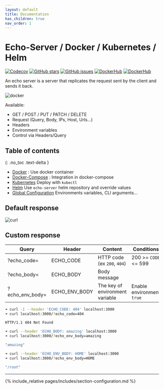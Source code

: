```yaml
---
layout: default
title: Documentation
has_children: true
nav_order: 1
---
```


# Echo-Server / Docker / Kubernetes / Helm

[![Codecov](https://img.shields.io/codecov/c/github/ealenn/echo-server?style=for-the-badge&logo=codecov)](https://codecov.io/gh/Ealenn/Echo-Server)
[![GitHub stars](https://img.shields.io/github/stars/Ealenn/Echo-Server?style=for-the-badge&logo=github)](https://github.com/Ealenn/Echo-Server/stargazers)
[![GitHub issues](https://img.shields.io/github/issues/Ealenn/Echo-Server?style=for-the-badge&logo=github)](https://github.com/Ealenn/Echo-Server/issues)
[![DockerHub](https://img.shields.io/docker/pulls/ealen/echo-server.svg?style=for-the-badge&logo=docker)](https://hub.docker.com/repository/docker/ealen/echo-server)
[![DockerHub](https://img.shields.io/badge/SIZE-%3C%2013%20MB-1488C6?style=for-the-badge&logo=docker)](https://hub.docker.com/repository/docker/ealen/echo-server)

An echo server is a server that replicates the request sent by the client and sends it back.

![docker](https://ealenn.github.io/Echo-Server/assets/images/docker.png)

Available:

- GET / POST / PUT / PATCH / DELETE
- Request (Query, Body, IPs, Host, Urls...)
- Headers
- Environment variables
- Control via Headers/Query

## Table of contents

{: .no_toc .text-delta }

- [Docker](/docker.html) : Use docker container
- [Docker-Compose](/docker-compose.html) : Integration in docker-compose
- [Kubernetes](/kubernetes.html) Deploy with `kubectl`
- [Helm](/helm.html) Use `echo-server` helm repository and override values
- [Global Configuration](/configuration.html) Environments variables, CLI arguments...

## Default response

![curl](https://ealenn.github.io/Echo-Server/assets/images/curl.png)

## Custom response

| Query               | Header              | Content                          | Conditions                |
|---------------------|---------------------|----------------------------------| ------------------------- |
| ?echo_code=         | ECHO_CODE           | HTTP code (ex `200`, `404`)      | 200 >= `CODE` <= 599      |
| ?echo_body=         | ECHO_BODY           | Body message                     |                           |
| ?echo_env_body=     | ECHO_ENV_BODY       | The key of environment variable  | Enable environment `true` |

```bash
➜ curl -I --header 'ECHO_CODE: 404' localhost:3000
➜ curl localhost:3000/?echo_code=404

HTTP/1.1 404 Not Found
```

```bash
➜ curl --header 'ECHO_BODY: amazing' localhost:3000
➜ curl localhost:3000/?echo_env_body=amazing

"amazing"
```

```bash
➜ curl --header 'ECHO_ENV_BODY: HOME' localhost:3000
➜ curl localhost:3000/?echo_env_body=HOME

"/root"
```

---

{% include_relative pages/includes/section-configuration.md %}
